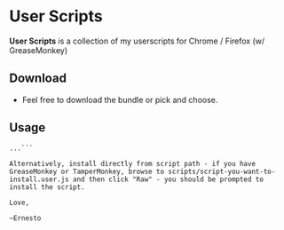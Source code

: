 User Scripts
======
**User Scripts** is a collection of my userscripts for Chrome / Firefox (w/ GreaseMonkey)


## Download
* Feel free to download the bundle or pick and choose.

## Usage
```$ git clone https://github.com/webnesto/com.rc-designs.userscripts.git
...```

Alternatively, install directly from script path - if you have GreaseMonkey or TamperMonkey, browse to scripts/script-you-want-to-install.user.js and then click "Raw" - you should be prompted to install the script.

Love,

~Ernesto
